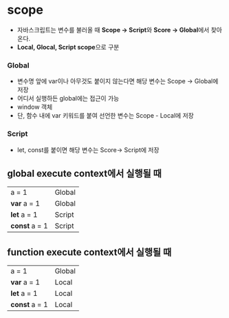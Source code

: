 # scope

- 자바스크립트는 변수를 불러올 때 **Scope -> Script**와 **Score -> Global**에서 찾아온다.
- **Local, Glocal, Script scope**으로 구분

### Global

- 변수명 앞에 var이나 아무것도 붙이지 않는다면 해당 변수는 Scope -> Global에 저장
- 어디서 실행하든 global에는 접근이 가능
- window 객체
- 단, 함수 내에 var 키워드를 붙여 선언한 변수는 Scope - Local에 저장

### Script

- let, const를 붙이면 해당 변수는 Score-> Script에 저장

## **global execute context**에서 실행될 때

|                 |        |
| --------------- | ------ |
| a = 1           | Global |
| **var** a = 1   | Global |
| **let** a = 1   | Script |
| **const** a = 1 | Script |

## **function execute context**에서 실행될 때

|                 |        |
| --------------- | ------ |
| a = 1           | Global |
| **var** a = 1   | Local  |
| **let** a = 1   | Local  |
| **const** a = 1 | Local  |
